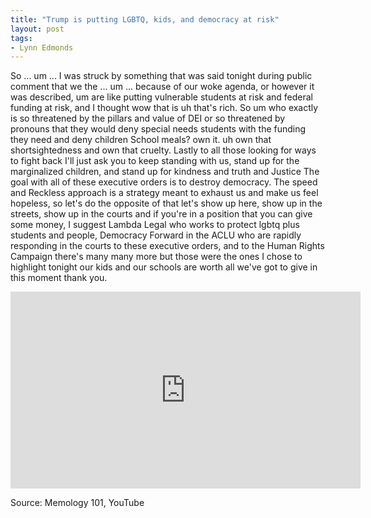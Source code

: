 ```yaml
---
title: "Trump is putting LGBTQ, kids, and democracy at risk"
layout: post
tags:
- Lynn Edmonds
---
```


So ... um ... I was struck by something that was said tonight during public comment that we the ... um ... because of our woke agenda, or however it was described, um are like putting vulnerable students at risk and federal funding at risk, and I thought wow that is uh that's rich. So um who exactly is so threatened by the pillars and value of DEI or so threatened by pronouns that they would deny special needs students with the funding they need and deny children School meals? own it. uh own that shortsightedness and own that cruelty. Lastly to all those looking for ways to fight back I'll just ask you to keep standing with us, stand up for the marginalized children, and stand up for kindness and truth and Justice The goal with all of these executive orders is to destroy democracy. The speed and Reckless approach is a strategy meant to exhaust us and make us feel hopeless, so let's do the opposite of that let's show up here, show up in the streets, show up in the courts and if you're in a position that you can give some money, I suggest Lambda Legal who works to protect lgbtq plus students and people, Democracy Forward in the ACLU who are rapidly responding in the courts to these executive orders, and to the Human Rights Campaign there's many many more but those were the ones I chose to highlight tonight our kids and our schools are worth all we've got to give in this moment thank you.

<iframe width="560" height="315" src="https://www.youtube.com/embed/UOUNcfIcOx8?si=uMqu8DPSJYVHfPwr" title="Trump is putting LGBTQ, kids, and democracy at risk" frameborder="0" allow="accelerometer; autoplay; clipboard-write; encrypted-media; gyroscope; picture-in-picture; web-share" referrerpolicy="strict-origin-when-cross-origin" allowfullscreen></iframe>

Source: Memology 101, YouTube
